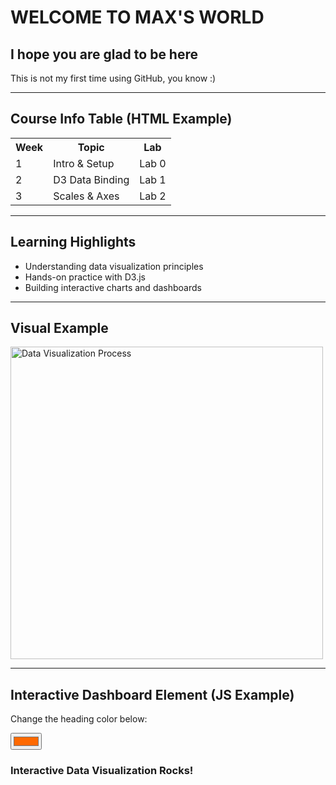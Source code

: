 # WELCOME TO MAX'S WORLD

## I hope you are glad to be here

This is not my first time using GitHub, you know :)

---

## Course Info Table (HTML Example)
<table>
  <tr>
    <th>Week</th>
    <th>Topic</th>
    <th>Lab</th>
  </tr>
  <tr>
    <td>1</td>
    <td>Intro & Setup</td>
    <td>Lab 0</td>
  </tr>
  <tr>
    <td>2</td>
    <td>D3 Data Binding</td>
    <td>Lab 1</td>
  </tr>
  <tr>
    <td>3</td>
    <td>Scales & Axes</td>
    <td>Lab 2</td>
  </tr>
</table>

---

## Learning Highlights
<ul>
  <li>Understanding data visualization principles</li>
  <li>Hands-on practice with D3.js</li>
  <li>Building interactive charts and dashboards</li>
</ul>

---

## Visual Example
<img src="https://upload.wikimedia.org/wikipedia/commons/thumb/1/1a/Data_visualization_process_v1.png/640px-Data_visualization_process_v1.png" alt="Data Visualization Process" width="500"/>

---

## Interactive Dashboard Element (JS Example)
<p>Change the heading color below:</p>

<input type="color" id="colorPicker" value="#ff6900">
<h3 id="demoText">Interactive Data Visualization Rocks!</h3>

<script>
  const picker = document.getElementById('colorPicker');
  const demoText = document.getElementById('demoText');
  picker.addEventListener('input', () => {
    demoText.style.color = picker.value;
  });
</script>
